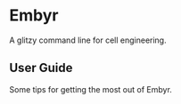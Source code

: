 # Embyr

A glitzy command line for cell engineering.

## User Guide

Some tips for getting the most out of Embyr.
